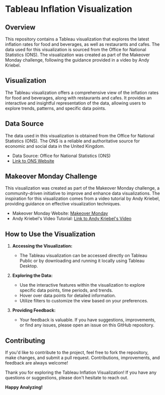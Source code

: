 # Tableau Inflation Visualization

## Overview

This repository contains a Tableau visualization that explores the latest inflation rates for food and beverages, as well as restaurants and cafes. The data used for this visualization is sourced from the Office for National Statistics (ONS). The visualization was created as part of the Makeover Monday challenge, following the guidance provided in a video by Andy Kriebel.

## Visualization

The Tableau visualization offers a comprehensive view of the inflation rates for food and beverages, along with restaurants and cafes. It provides an interactive and insightful representation of the data, allowing users to explore trends, patterns, and specific data points.

## Data Source

The data used in this visualization is obtained from the Office for National Statistics (ONS). The ONS is a reliable and authoritative source for economic and social data in the United Kingdom.

- Data Source: Office for National Statistics (ONS)
- [Link to ONS Website](https://www.ons.gov.uk/)

## Makeover Monday Challenge

This visualization was created as part of the Makeover Monday challenge, a community-driven initiative to improve and enhance data visualizations. The inspiration for this visualization comes from a video tutorial by Andy Kriebel, providing guidance on effective visualization techniques.

- Makeover Monday Website: [Makeover Monday](https://www.makeovermonday.co.uk/)
- Andy Kriebel's Video Tutorial: [Link to Andy Kriebel's Video](https://www.youtube.com/watch?v=qJ6LshLjZ68&t=1910s)

## How to Use the Visualization

1. **Accessing the Visualization:**
   - The Tableau visualization can be accessed directly on Tableau Public or by downloading and running it locally using Tableau Desktop.

2. **Exploring the Data:**
   - Use the interactive features within the visualization to explore specific data points, time periods, and trends.
   - Hover over data points for detailed information.
   - Utilize filters to customize the view based on your preferences.

3. **Providing Feedback:**
   - Your feedback is valuable. If you have suggestions, improvements, or find any issues, please open an issue on this GitHub repository.

## Contributing

If you'd like to contribute to the project, feel free to fork the repository, make changes, and submit a pull request. Contributions, improvements, and feedback are always welcome!


Thank you for exploring the Tableau Inflation Visualization! If you have any questions or suggestions, please don't hesitate to reach out.

**Happy Analyzing!**
